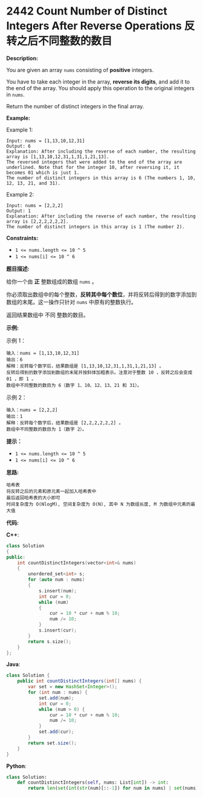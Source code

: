 # 2442 Count Number of Distinct Integers After Reverse Operations 反转之后不同整数的数目

__Description:__

You are given an array `nums` consisting of __positive__ integers.

You have to take each integer in the array, __reverse its digits__, and add it to the end of the array. You should apply this operation to the original integers in `nums`.

Return the number of distinct integers in the final array.

__Example:__

Example 1:

```text
Input: nums = [1,13,10,12,31]
Output: 6
Explanation: After including the reverse of each number, the resulting array is [1,13,10,12,31,1,31,1,21,13].
The reversed integers that were added to the end of the array are underlined. Note that for the integer 10, after reversing it, it becomes 01 which is just 1.
The number of distinct integers in this array is 6 (The numbers 1, 10, 12, 13, 21, and 31).
```

Example 2:

```text
Input: nums = [2,2,2]
Output: 1
Explanation: After including the reverse of each number, the resulting array is [2,2,2,2,2,2].
The number of distinct integers in this array is 1 (The number 2).
```

__Constraints:__

- `1 <= nums.length <= 10 ^ 5`
- `1 <= nums[i] <= 10 ^ 6`

__题目描述:__

给你一个由 __正__ 整数组成的数组 `nums` 。

你必须取出数组中的每个整数，__反转其中每个数位__，并将反转后得到的数字添加到数组的末尾。这一操作只针对 `nums` 中原有的整数执行。

返回结果数组中 不同 整数的数目。

__示例:__

示例 1：

```text
输入：nums = [1,13,10,12,31]
输出：6
解释：反转每个数字后，结果数组是 [1,13,10,12,31,1,31,1,21,13] 。
反转后得到的数字添加到数组的末尾并按斜体加粗表示。注意对于整数 10 ，反转之后会变成 01 ，即 1 。
数组中不同整数的数目为 6（数字 1、10、12、13、21 和 31）。
```

示例 2：

```text
输入：nums = [2,2,2]
输出：1
解释：反转每个数字后，结果数组是 [2,2,2,2,2,2] 。
数组中不同整数的数目为 1（数字 2）。
```

__提示：__

- `1 <= nums.length <= 10 ^ 5`
- `1 <= nums[i] <= 10 ^ 6`

__思路:__

```text
哈希表
将反转之后的元素和原元素一起加入哈希表中
最后返回哈希表的大小即可
时间复杂度为 O(NlogM), 空间复杂度为 O(N), 其中 N 为数组长度, M 为数组中元素的最大值
```

__代码:__

__C++__:

```C++
class Solution 
{
public:
    int countDistinctIntegers(vector<int>& nums) 
    {
        unordered_set<int> s;
        for (auto num : nums) 
        {
            s.insert(num);
            int cur = 0;
            while (num) 
            {
                cur = 10 * cur + num % 10;
                num /= 10;
            }
            s.insert(cur);
        }
        return s.size();
    }
};
```

__Java__:

```Java
class Solution {
    public int countDistinctIntegers(int[] nums) {
        var set = new HashSet<Integer>();
        for (int num : nums) {
            set.add(num);
            int cur = 0;
            while (num > 0) {
                cur = 10 * cur + num % 10;
                num /= 10;
            }
            set.add(cur);
        }
        return set.size();
    }
}
```

__Python__:

```Python
class Solution:
    def countDistinctIntegers(self, nums: List[int]) -> int:
        return len(set(int(str(num)[::-1]) for num in nums) | set(nums))
```
